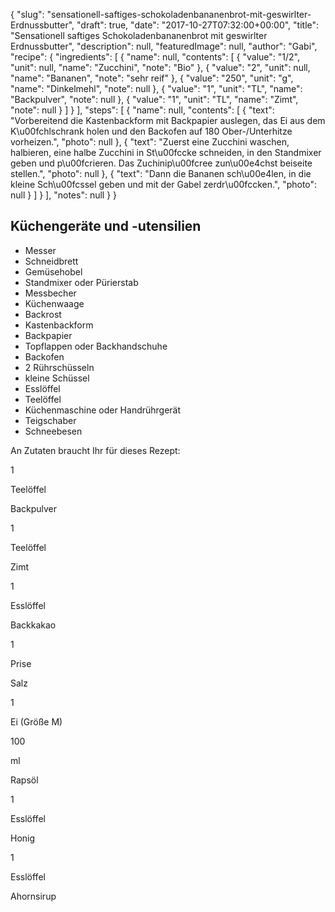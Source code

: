 {
    "slug": "sensationell-saftiges-schokoladenbananenbrot-mit-geswirlter-Erdnussbutter",
    "draft": true,
    "date": "2017-10-27T07:32:00+00:00",
    "title": "Sensationell saftiges Schokoladenbananenbrot mit geswirlter Erdnussbutter",
    "description": null,
    "featuredImage": null,
    "author": "Gabi",
    "recipe": {
        "ingredients": [
            {
                "name": null,
                "contents": [
                    {
                        "value": "1\/2",
                        "unit": null,
                        "name": "Zucchini",
                        "note": "Bio"
                    },
                    {
                        "value": "2",
                        "unit": null,
                        "name": "Bananen",
                        "note": "sehr reif"
                    },
                    {
                        "value": "250",
                        "unit": "g",
                        "name": "Dinkelmehl",
                        "note": null
                    },
                    {
                        "value": "1",
                        "unit": "TL",
                        "name": "Backpulver",
                        "note": null
                    },
                    {
                        "value": "1",
                        "unit": "TL",
                        "name": "Zimt",
                        "note": null
                    }
                ]
            }
        ],
        "steps": [
            {
                "name": null,
                "contents": [
                    {
                        "text": "Vorbereitend die Kastenbackform mit Backpapier auslegen, das Ei aus dem K\u00fchlschrank holen und den Backofen auf 180 Ober-\/Unterhitze vorheizen.",
                        "photo": null
                    },
                    {
                        "text": "Zuerst eine Zucchini waschen, halbieren, eine halbe Zucchini in St\u00fccke schneiden, in den Standmixer geben und p\u00fcrieren. Das Zuchinip\u00fcree zun\u00e4chst beiseite stellen.",
                        "photo": null
                    },
                    {
                        "text": "Dann die Bananen sch\u00e4len, in die kleine Sch\u00fcssel geben und mit der Gabel zerdr\u00fccken.",
                        "photo": null
                    }
                ]
            }
        ],
        "notes": null
    }
}

## Küchengeräte und -utensilien

 - Messer
 - Schneidbrett
 - Gemüsehobel
 - Standmixer oder Pürierstab
 - Messbecher
 - Küchenwaage
 - Backrost
 - Kastenbackform
 - Backpapier
 - Topflappen oder Backhandschuhe
 - Backofen
 - 2 Rührschüsseln
 - kleine Schüssel
 - Esslöffel
 - Teelöffel
 - Küchenmaschine oder Handrührgerät
 - Teigschaber
 - Schneebesen



An Zutaten braucht Ihr für dieses Rezept:







1

Teelöffel

Backpulver



1

Teelöffel

Zimt

1

Esslöffel

Backkakao

1

Prise

Salz

1

Ei (Größe M)

100

ml

Rapsöl

1

Esslöffel

Honig

1

Esslöffel

Ahornsirup